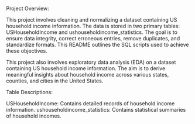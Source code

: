 Project Overview:

This project involves cleaning and normalizing a dataset containing US household income information. 
The data is stored in two primary tables: USHouseholdIncome and ushouseholdincome_statistics. 
The goal is to ensure data integrity, correct erroneous entries, remove duplicates, and standardize formats. 
This README outlines the SQL scripts used to achieve these objectives.

This project also involves exploratory data analysis (EDA) on a dataset containing US household income information.
The aim is to derive meaningful insights about household income across various states, counties, and cities in the United States.


Table Descriptions:

USHouseholdIncome: Contains detailed records of household income information.
ushouseholdincome_statistics: Contains statistical summaries of household incomes.

